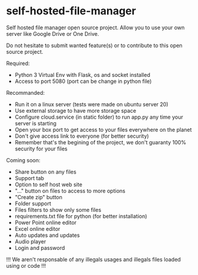 # self-hosted-file-manager
Self hosted file manager open source project. Allow you to use your own server like Google Drive or One Drive.

Do not hesitate to submit wanted feature(s) or to contribute to this open source project.


Required:
- Python 3 Virtual Env with Flask, os and socket installed
- Access to port 5080 (port can be change in python file)

Recommanded:
- Run it on a linux server (tests were made on ubuntu server 20)
- Use external storage to have more storage space
- Configure cloud.service (in static folder) to run app.py any time your server is starting
- Open your box port to get access to your files everywhere on the planet
- Don't give access link to everyone (for better security)
- Remember that's the begining of the project, we don't guaranty 100% security for your files

Coming soon:
- Share button on any files
- Support tab
- Option to self host web site
- "..." button on files to access to more options
- "Create zip" button
- Folder support
- Files filters to show only some files
- requirements.txt file for python (for better installation)
- Power Point online editor
- Excel online editor
- Auto updates and updates
- Audio player
- Login and password

!!! We aren't responsable of any illegals usages and illegals files loaded using or code !!!
